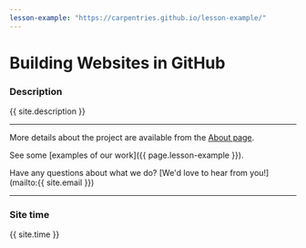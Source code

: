 ```yaml
---
lesson-example: "https://carpentries.github.io/lesson-example/"
---
```


# Building Websites in GitHub

### Description
{{ site.description }}  

---
More details about the project are available from the [About page](about).

See some [examples of our work]({{ page.lesson-example }}).

Have any questions about what we do? [We'd love to hear from you!](mailto:{{ site.email }})

---

### Site time
{{ site.time }}





